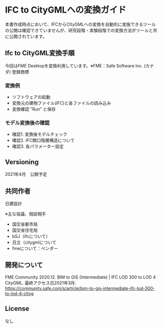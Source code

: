 # IFC to CityGMLへの変換ガイド

本書作成時点において、IFCからCItyGMLへの変換を自動的に実施できるツールの公開は確認できていませんが、研究段階・実験段階での変換方法がツールと共に公開されています。

## Ifc to CityGML変換手順

今回はFME Desktopを変換利用しています。※FME：Safe Software Inc. (カナダ) 登録商標

### 変換例

* ソフトウェアの起動
* 変換元の建物ファイル(IFC)と各ファイルの読み込み
* 変換確認 ”Run” と保存

### モデル変換後の確認

* 確認1. 変換後モデルチェック
* 確認2. IFC開口階層構造について
* 確認3. 各パラメーター設定

## Versioning

2021年4月　公開予定

## 共同作者

日建設計

※主な協議、相談相手
* 国交省都市局
* 国交省住宅局
* bSJ（ifcについて）
* 日立（citygmlについて
* fmeについて：ベンダー


## 開発について

FME Community 2020.12. BIM to GIS (Intermediate) | IFC LOD 300 to LOD 4 CityGML. 最終アクセス日2021年3月.
https://community.safe.com/s/article/bim-to-gis-intermediate-ifc-lod-300-to-lod-4-cityg

## License
なし






